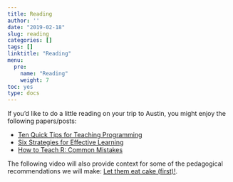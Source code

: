 ```yaml
---
title: Reading
author: ''
date: "2019-02-18"
slug: reading
categories: []
tags: []
linktitle: "Reading"
menu:
  pre:
    name: "Reading"
    weight: 7
toc: yes
type: docs
---
```


If you’d like to do a little reading on your trip to Austin, you might enjoy the following papers/posts:

- [Ten Quick Tips for Teaching Programming](https://journals.plos.org/ploscompbiol/article?id=10.1371/journal.pcbi.1006023)
- [Six Strategies for Effective Learning](http://www.learningscientists.org/downloadable-materials/)
- [How to Teach R: Common Mistakes](https://rviews.rstudio.com/2017/02/22/how-to-teach-r-common-mistakes/)

The following video will also provide context for some of the pedagogical recommendations we will make: [Let them eat cake (first)!](https://www.youtube.com/watch?v=RsVOrpXAPXo&feature=youtu.be&t=1020).
